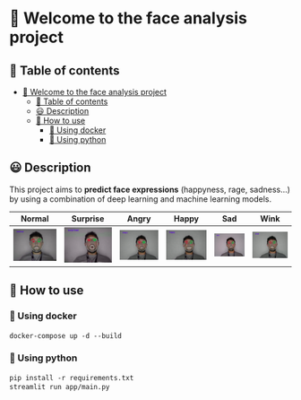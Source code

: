 # 👋 Welcome to the face analysis project

## 📜 Table of contents

- [👋 Welcome to the face analysis project](#-welcome-to-the-face-analysis-project)
  - [📜 Table of contents](#-table-of-contents)
  - [😃 Description](#-description)
  - [👷 How to use](#-how-to-use)
    - [🐋 Using docker](#-using-docker)
    - [🐍 Using python](#-using-python)

## 😃 Description

This project aims to **predict face expressions** (happyness, rage, sadness...) by using a combination of deep learning and machine learning models.

| Normal | Surprise | Angry | Happy | Sad | Wink |
|----------|-------------|------|----------|----------|----------|
| ![Normal](assets/emotions/normal.png) |  ![surprise](assets/emotions/surprise.png) | ![Angry](assets/emotions/angry.png) | ![happy](assets/emotions/happy.png) | ![sad](assets/emotions/sad.png) | ![wink](assets/emotions/wink.png) |

## 👷 How to use

### 🐋 Using docker

```shell
docker-compose up -d --build
```

### 🐍 Using python

```shell
pip install -r requirements.txt
streamlit run app/main.py
```
